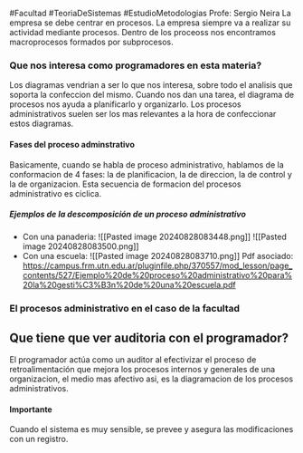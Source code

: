 
#Facultad #TeoriaDeSistemas #EstudioMetodologias 
Profe: Sergio Neira
La empresa se debe centrar en procesos. La empresa siempre va a realizar su actividad mediante procesos. Dentro de los proceoss nos encontramos macroprocesos formados por subprocesos.

### Que nos interesa como programadores en esta materia?
Los diagramas vendrian a ser lo que nos interesa, sobre todo el analisis que soporta la confeccion del mismo. Cuando nos dan una tarea, el diagrama de procesos nos ayuda a planificarlo y organizarlo. Los procesos administrativos suelen ser los mas relevantes a la hora de confeccionar estos diagramas.

#### Fases del proceso adminstrativo
Basicamente, cuando se habla de proceso administrativo, hablamos de la conformacion de 4 fases: la de planificacion, la de direccion, la de control y la de organizacion.
Esta secuencia de formacion del procesos administrativo es ciclica.

##### Ejemplos de la descomposición de un proceso administrativo 

- Con una panaderia:
![[Pasted image 20240828083448.png]]
![[Pasted image 20240828083500.png]]
- Con una escuela: 
![[Pasted image 20240828083710.png]]
Pdf asociado: https://campus.frm.utn.edu.ar/pluginfile.php/370557/mod_lesson/page_contents/527/Ejemplo%20de%20proceso%20administrativo%20para%20la%20gesti%C3%B3n%20de%20una%20escuela.pdf

### El procesos administrativo en el caso de la facultad


## Que tiene que ver auditoria con el programador?
El programador actúa como un auditor al efectivizar el proceso de retroalimentación que mejora los procesos internos y generales de una organizacion, el medio mas afectivo asi, es la diagramacion de los procesos administrativos. 

#### Importante
Cuando el sistema es muy sensible, se prevee y asegura las modificaciones con un registro.

